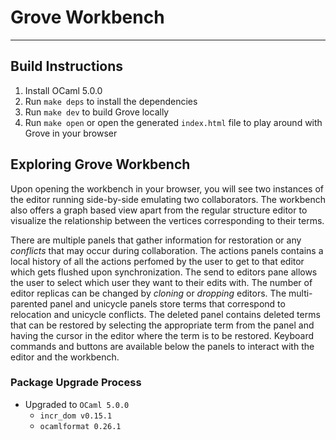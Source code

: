 # Grove Workbench

---

## Build Instructions

1. Install OCaml 5.0.0
2. Run `make deps` to install the dependencies
3. Run `make dev` to build Grove locally
4. Run `make open` or open the generated `index.html` file to play around with Grove in your browser

## Exploring Grove Workbench

Upon opening the workbench in your browser, you will see two instances of the editor running side-by-side emulating two collaborators. The workbench also offers a graph based view apart from the regular structure editor to visualize the relationship between the vertices corresponding to their terms.

There are multiple panels that gather information for restoration or any *conflicts* that may occur during collaboration. The actions panels contains a local history of all the actions perfomed by the user to get to that editor which gets flushed upon synchronization. The send to editors pane allows the user to select which user they want to their edits with. The number of editor replicas can be changed by *cloning* or *dropping* editors. The multi-parented panel and unicycle panels store terms that correspond to relocation and unicycle conflicts. The deleted panel contains deleted terms that can be restored by selecting the appropriate term from the panel and having the cursor in the editor where the term is to be restored. Keyboard commands and buttons are available below the panels to interact with the editor and the workbench.  

### Package Upgrade Process

- Upgraded to `OCaml 5.0.0`
  - `incr_dom v0.15.1`
  - `ocamlformat 0.26.1`
